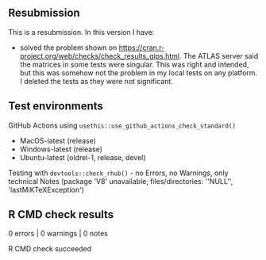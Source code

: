 ## Resubmission
This is a resubmission. In this version I have:

* solved the problem shown on <https://cran.r-project.org/web/checks/check_results_gips.html>. The ATLAS server said the matrices in some tests were singular. This was right and intended, but this was somehow not the problem in my local tests on any platform. I deleted the tests as they were not significant.


## Test environments

GitHub Actions using `usethis::use_github_actions_check_standard()`

* MacOS-latest (release)
* Windows-latest (release)
* Ubuntu-latest (oldrel-1, release, devel)

Testing with `devtools::check_rhub()` - no Errors, no Warnings, only technical Notes (package 'V8' unavailable; files/directories: ''NULL'', 'lastMiKTeXException')


## R CMD check results

0 errors | 0 warnings | 0 notes

R CMD check succeeded
